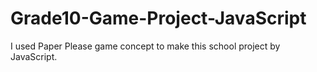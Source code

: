 # Grade10-Game-Project-JavaScript
I used Paper Please game concept to make this school project by JavaScript.

